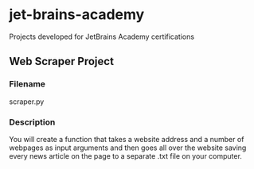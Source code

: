 # jet-brains-academy
Projects developed for JetBrains Academy certifications

## Web Scraper Project
### Filename
scraper.py

### Description
You will create a function that takes a website address and a number of webpages as input arguments and then goes all over the website saving every news article on the page to a separate .txt file on your computer.
